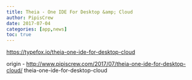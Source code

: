 ```yaml
---
title: Theia - One IDE For Desktop &amp; Cloud
author: PipisCrew
date: 2017-07-04
categories: [app,news]
toc: true
---
```


https://typefox.io/theia-one-ide-for-desktop-cloud

origin - http://www.pipiscrew.com/2017/07/theia-one-ide-for-desktop-cloud/ theia-one-ide-for-desktop-cloud